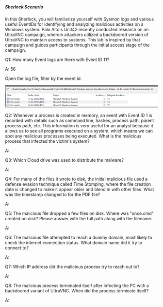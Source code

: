 
##### Sherlock Scenario

In this Sherlock, you will familiarize yourself with Sysmon logs and various useful EventIDs for identifying and analyzing malicious activities on a Windows system. Palo Alto's Unit42 recently conducted research on an UltraVNC campaign, wherein attackers utilized a backdoored version of UltraVNC to maintain access to systems. This lab is inspired by that campaign and guides participants through the initial access stage of the campaign.


Q1: How many Event logs are there with Event ID 11?

A: 56

Open the log file, filter by the event id.

![](../../Img/Pasted%20image%2020250428194032.png)

Q2: Whenever a process is created in memory, an event with Event ID 1 is recorded with details such as command line, hashes, process path, parent process path, etc. This information is very useful for an analyst because it allows us to see all programs executed on a system, which means we can spot any malicious processes being executed. What is the malicious process that infected the victim's system?

A: 

Q3: Which Cloud drive was used to distribute the malware?

A: 

Q4: For many of the files it wrote to disk, the initial malicious file used a defense evasion technique called Time Stomping, where the file creation date is changed to make it appear older and blend in with other files. What was the timestamp changed to for the PDF file?

A: 

Q5: The malicious file dropped a few files on disk. Where was "once.cmd" created on disk? Please answer with the full path along with the filename.

A: 

Q6: The malicious file attempted to reach a dummy domain, most likely to check the internet connection status. What domain name did it try to connect to?

A: 

Q7: Which IP address did the malicious process try to reach out to?

A: 

Q8: The malicious process terminated itself after infecting the PC with a backdoored variant of UltraVNC. When did the process terminate itself?

A: 

